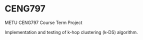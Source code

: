 # CENG797
METU CENG797 Course Term Project

Implementation and testing of k-hop clustering (k-DS) algorithm.
